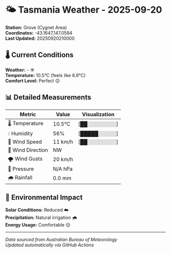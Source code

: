 # 🌤️ Tasmania Weather - 2025-09-20

**Station:** Grove (Cygnet Area)  
**Coordinates:** -43.1647,147.0584  
**Last Updated:** 20250920210000

## 🌡️ Current Conditions

**Weather:** - ☀️  
**Temperature:** 10.5°C (feels like 6.8°C)  
**Comfort Level:** Perfect 😌

## 📊 Detailed Measurements

| Metric | Value | Visualization |
|--------|-------|---------------|
| 🌡️ Temperature | 10.5°C | [██░░░░░░░░] |
| 💧 Humidity | 56% | [█████░░░░░] |
| 💨 Wind Speed | 11 km/h | [██░░░░░░░░] |
| 🧭 Wind Direction | NW | |
| 🌪️ Wind Gusts | 20 km/h | |
| 🔽 Pressure | N/A hPa | |
| 🌧️ Rainfall | 0.0 mm | |

## 🌱 Environmental Impact

**Solar Conditions:** Reduced ☁️  
**Precipitation:** Natural irrigation 🌧️  
**Energy Usage:** Comfortable 😌

---
*Data sourced from Australian Bureau of Meteorology*  
*Updated automatically via GitHub Actions*

